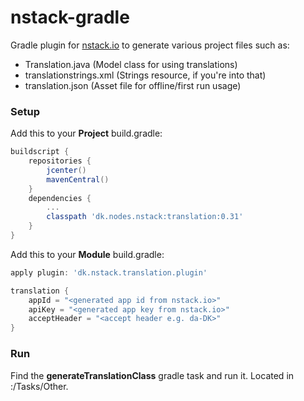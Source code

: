 # nstack-gradle

Gradle plugin for [nstack.io](https://nstack.io) to generate various project files such as:

+ Translation.java (Model class for using translations)
+ translationstrings.xml (Strings resource, if you're into that)
+ translation.json (Asset file for offline/first run usage)

### Setup

Add this to your **Project** build.gradle:
```groovy
buildscript {
    repositories {
        jcenter()
        mavenCentral()
    }
    dependencies {
        ...
        classpath 'dk.nodes.nstack:translation:0.31'
    }
}
```

Add this to your **Module** build.gradle:
```groovy
apply plugin: 'dk.nstack.translation.plugin'

translation {
    appId = "<generated app id from nstack.io>"
    apiKey = "<generated app key from nstack.io>"
    acceptHeader = "<accept header e.g. da-DK>"
}
```

### Run

Find the **generateTranslationClass** gradle task and run it. Located in :<project>/Tasks/Other.